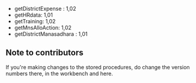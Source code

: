 - getDistrictExpense : 1,02
- getHRdata: 1,01
- getTraining: 1,02
- getMnsAlloAction: 1,02
- getDistrictManasadhara : 1,01


## Note to contributors  
If you're making changes to the stored procedures, do change the version numbers there, in the workbench and here.